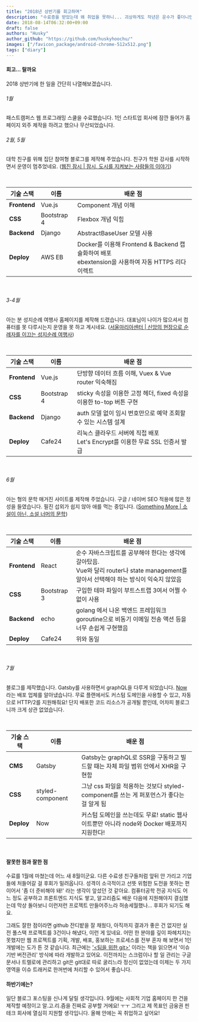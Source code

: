 ```yaml
---
title: "2018년 상반기를 회고하며"
description: "수료증을 받았는데 왜 취업을 못하니... 괴상하게도 작년은 운수가 좋더니만..."
date: 2018-08-14T06:32:00+09:00
draft: false
authors: "Husky"
author_github: "https://github.com/huskyhoochu/"
images: ["/favicon_package/android-chrome-512x512.png"]
tags: ["diary"]
---
```


#### 회고... 랄까요

2018 상반기에 한 일을 간단히 나열해보겠습니다.

###### 1월

패스트캠퍼스 웹 프로그래밍 스쿨을 수료했습니다.
1인 스타트업 회사에 잠깐 들어가 홈페이지 외주 제작을 하려고 했으나 무산되었습니다.

###### 2월, 5월
대학 친구를 위해 집단 참여형 블로그를 제작해 주었습니다. 친구가 학원 강사를 시작하면서 운영이 멈추었네요.
(<a href="https://zamsee.com" target="_blank" rel="noopener noreferrer">웹진 잠시 | 잠시, 도시를 지켜보는 사람들의 이야기</a>)

<br />

| 기술 스택 | 이름 | 배운 점 |
|---------|-----|-----|
| **Frontend** | Vue.js | Component 개념 이해 |
| **CSS** | Bootstrap 4 | Flexbox 개념 익힘 |
| **Backend** | Django | AbstractBaseUser 모델 사용 |
| **Deploy** | AWS EB | Docker를 이용해 Frontend & Backend 캡슐화하여 배포<br />ebextension을 사용하여 자동 HTTPS 리다이렉트 |

<br />

###### 3-4월
아는 분 성지순례 여행사 홈페이지를 제작해 드렸습니다. 대표님이 나이가 많으셔서 컴퓨터를 못 다루시는지 운영을 못 하고 계시네요.
(<a href="https://seoulmariacenter.net" target="_blank" rel="noopener noreferrer">서울마리아센터 | 신앙의 현장으로 순례자를 이끄는 성지순례 여행사</a>)

<br />

| 기술 스택 | 이름 | 배운 점 |
|---------|-----|-----|
| **Frontend** | Vue.js | 단방향 데이터 흐름 이해, Vuex & Vue router 익숙해짐 |
| **CSS** | Bootstrap 4 | sticky 속성을 이용한 고정 헤더, fixed 속성을 이용한 to-top 버튼 구현 |
| **Backend** | Django | auth 모델 없이 임시 번호만으로 예약 조회할 수 있는 시스템 설계 |
| **Deploy** | Cafe24 | 리눅스 클라우드 서버에 직접 배포<br />Let's Encrypt를 이용한 무료 SSL 인증서 발급 |

<br />

###### 6월
아는 형의 문학 매거진 사이트를 제작해 주었습니다. 구글 / 네이버 SEO 적용에 많은 정성을 들였습니다. 필진 섭외가 쉽지 않아 애를 먹는 중입니다.
(<a href="https://www.somethingmore.co.kr" target="_blank" rel="noopener noreferrer">Something More | 소설이 아닌, 소설 너머의 문학</a>)

<br />

| 기술 스택 | 이름 | 배운 점 |
|---------|-----|-----|
| **Frontend** | React | 순수 자바스크립트를 공부해야 한다는 생각에 갈아탔음.<br />Vue와 달리 router나 state management를 알아서 선택해야 하는 방식이 익숙지 않았음 |
| **CSS** | Bootstrap 3 | 구입한 테마 파일이 부트스트랩 3여서 어쩔 수 없이 사용 |
| **Backend** | echo | golang 에서 나온 백엔드 프레임워크<br />goroutine으로 비동기 이메일 전송 액션 등을 너무 손쉽게 구현했음 |
| **Deploy** | Cafe24 | 위와 동일 |

<br />

###### 7월
블로그를 제작했습니다. Gatsby를 사용하면서 graphQL을 다루게 되었습니다. <a href="https://zeit.co/now" target="_blank" rel="noopener noreferrer">Now</a>라는 배포 업체를 알아냈습니다.
무료 플랜에서도 커스텀 도메인을 사용할 수 있고, 자동으로 HTTP/2를 지원해줘요!
단지 배포한 코드 리소스가 공개될 뿐인데, 어차피 블로그니까 크게 상관 없었습니다.

<br />

| 기술 스택 | 이름 | 배운 점 |
|---------|-----|-----|
| **CMS** | Gatsby | Gatsby는 graphQL로 SSR을 구동하고 빌드할 때는 자체 파일 범위 안에서 XHR을 구현함 |
| **CSS** | styled-component | 그냥 css 파일을 적용하는 것보다 styled-component를 쓰는 게 퍼포먼스가 좋다는 걸 알게 됨 |
| **Deploy** | Now | 커스텀 도메인을 쓰는데도 무료! static 웹사이트뿐만 아니라 node와 Docker 배포까지 지원한다! |

<br />

#### 잘못한 점과 잘한 점

수료를 1월에 마쳤는데 어느 새 8월이군요. 다른 수료생 친구들처럼 앞뒤 안 가리고 기업들에 처들어갈 걸 후회가 밀려옵니다.
성격이 소극적이고 선뜻 위험한 도전을 못하는 편이어서 '좀 더 준비해야 돼!' 라는 생각이 앞섰던 것 같아요.
컴퓨터공학 전공 지식도 어느 정도 공부하고 프론트엔드 지식도 쌓고, 알고리즘도 배운 다음에 지원해야지 결심했는데 막상 돌아보니 이런저런 프로젝트 만들어주느라 허송세월했나... 후회가 되기도 해요.

그래도 잘한 점이라면 github 잔디밭을 잘 채웠다, 아직까지 결과가 좋은 건 없지만 실전 풀스택 프로젝트를 3건이나 해냈다, 이런 게 있네요.
어떤 한 분야를 깊이 파헤치지는 못했지만 웹 프로젝트를 기획, 개발, 배포, 홍보하는 프로세스를 전부 혼자 해 보면서 1인 개발에는 도가 튼 것 같습니다.
최근에는 <a href="http://www.yes24.com/24/Goods/30741673" target="_blank" rel="noopener noreferrer">'<팀을 위한 git>'</a> 이라는 책을 읽으면서 '이슈 기반 버전관리' 방식에 따라 개발하고 있어요.
이전까지는 스크럼이나 할 일 관리는 구글 문서나 트렐로에 관리하고 git은 git대로 따로 굴리느라 정신이 없었는데 이제는 두 가지 영역을 이슈 트래커로 한꺼번에 처리할 수 있어서 좋습니다.

#### 하반기에는?

일단 블로그 포스팅을 신나게 달릴 생각입니다. 9월에는 사회적 기업 홈페이지 한 건을 제작할 예정이고 알.고.리.즘을 진짜로 공부할 거에요! ㅜㅜ
그리고 제 목표인 금융권 핀테크 회사에 열심히 지원할 생각입니다. 올해 안에는 꼭 취업하고 싶어요!
